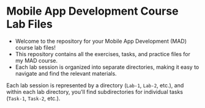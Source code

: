 # Mobile App Development Course Lab Files

- Welcome to the repository for your Mobile App Development (MAD) course lab files! 
- This repository contains all the exercises, tasks, and practice files for my MAD course.
- Each lab session is organized into separate directories, making it easy to navigate and find the relevant materials.

Each lab session is represented by a directory (`Lab-1`, `Lab-2`, etc.), and within each lab directory, you'll find subdirectories for individual tasks (`Task-1`, `Task-2`, etc.). 
